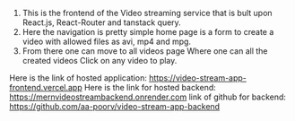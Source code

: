 1. This is the frontend of the Video streaming service that is bult upon React.js, React-Router and tanstack query.
2. Here the navigation is pretty simple home page is a form to create a video with allowed files as avi, mp4 and mpg.
3. From there one can move to all videos page Where one can all the created videos Click on any video to play.

Here is the link of hosted application: https://video-stream-app-frontend.vercel.app
Here is the link for hosted backend: https://mernvideostreambackend.onrender.com
link of github for backend: https://github.com/aa-poorv/video-stream-app-backend
